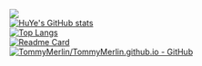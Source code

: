 ![](https://komarev.com/ghpvc/?username=TommyMerlin)  
[![HuYe's GitHub stats](https://github-readme-stats.vercel.app/api?username=TommyMerlin)](https://github.com/TommyMerlin)  
[![Top Langs](https://github-readme-stats.vercel.app/api/top-langs/?username=TommyMerlin&layout=compact)](https://github.com/TommyMerlin)  
[![Readme Card](https://github-readme-stats.vercel.app/api/pin/?username=Snailclimb&repo=JavaGuide)](https://github.com/Snailclimb/JavaGuide)  
[![TommyMerlin/TommyMerlin.github.io - GitHub](https://gh-card.dev/repos/TommyMerlin/TommyMerlin.github.io.svg)](https://github.com/TommyMerlin/TommyMerlin.github.io)
